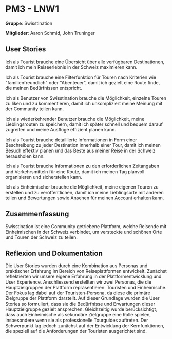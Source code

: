 # PM3 - LNW1

**Gruppe**: Swisstination

**Mitglieder**: Aaron Schmid, John Truninger

## User Stories

Ich als Tourist brauche eine Übersicht über alle verfügbaren Destinationen, damit ich mein Reiseerlebnis in der Schweiz maximieren kann.

Ich als Tourist brauche eine Filterfunktion für Touren nach Kriterien wie "familienfreundlich" oder "Abenteuer", damit ich gezielt eine Route finde, die meinen Bedürfnissen entspricht.

Ich als Benutzer von Swisstination brauche die Möglichkeit, einzelne Touren zu liken und zu kommentieren, damit ich unkompliziert meine Meinung mit der Community teilen kann.

Ich als wiederkehrender Benutzer brauche die Möglichkeit, meine Lieblingsrouten zu speichern, damit ich später schnell und bequem darauf zugreifen und meine Ausflüge effizient planen kann.

Ich als Tourist brauche detaillierte Informationen in Form einer Beschreibung zu jeder Destination innerhalb einer Tour, damit ich meinen Besuch effektiv planen und das Beste aus meiner Reise in der Schweiz herausholen kann.

Ich als Tourist brauche Informationen zu den erforderlichen Zeitangaben und Verkehrsmitteln für eine Route, damit ich meinen Tag planvoll organisieren und sicherstellen kann.

Ich als Einheimischer brauche die Möglichkeit, meine eigenen Touren zu erstellen und zu veröffentlichen, damit ich meine Lieblingsorte mit anderen teilen und Bewertungen sowie Ansehen für meinen Account erhalten kann.

## Zusammenfassung

Swisstination ist eine Community getriebene Plattform, welche Reisende mit Einheimischen in der Schweiz verbindet, um versteckte und schönen Orte und Touren der Schweiz zu teilen.

## Reflexion und Dokumentation

Die User Stories wurden durch eine Kombination aus Personas und praktischer Erfahrung im Bereich von Reiseplattformen entwickelt. Zunächst reflektierten wir unsere eigene Erfahrung in der Plattformentwicklung und User Experience. Anschliessend erstellten wir zwei Personas, die die Hauptzielgruppen der Plattform repräsentieren: Touristen und Einheimische. Der Fokus lag dabei auf der Touristen-Persona, da diese die primäre Zielgruppe der Plattform darstellt. Auf dieser Grundlage wurden die User Stories so formuliert, dass sie die Bedürfnisse und Erwartungen dieser Hauptzielgruppe gezielt ansprechen. Gleichzeitig wurde berücksichtigt, dass auch Einheimische als sekundäre Zielgruppe eine Rolle spielen, insbesondere wenn sie als professionelle Tourguides auftreten. Der Schwerpunkt lag jedoch zunächst auf der Entwicklung der Kernfunktionen, die speziell auf die Anforderungen der Touristen ausgerichtet sind.

